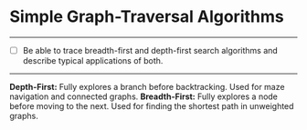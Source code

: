 # Simple Graph-Traversal Algorithms
 --- 
 - [ ] Be able to trace breadth-first and depth-first search algorithms and describe typical applications of both.
--- 
**Depth-First:** Fully explores a branch before backtracking. Used for maze navigation and connected graphs.
**Breadth-First:** Fully explores a node before moving to the next. Used for finding the shortest path in unweighted graphs.
